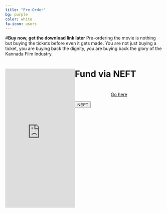 ```yaml
---
title: "Pre-Order"
bg: purple
color: white
fa-icon: users
---
```

#**Buy now, get the download link later**
Pre-ordering the movie is nothing but buying the tickets before even it gets made. You are not just buying a ticket, you are buying back the dignity, you are buying back the glory of the Kannada Film Industry.

<div>
<div style="float: left;">
<iframe src="https://www.indiegogo.com/project/to-make-c10-h14-n2-film-in-kannada/embedded" width="222px" height="445px" frameborder="0" scrolling="no"></iframe>
</div>

  <div >
      <h1>Fund via NEFT<h1></h1>
      <center><a href="http://www.c10h14n2thefilm.com/">Go here<a></center>
  </div>

<div>

<button class="btn">NEFT</button>
</div>

</div>
